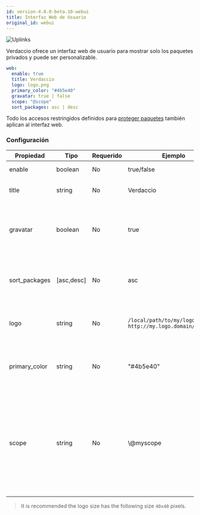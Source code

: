```yaml
---
id: version-4.0.0-beta.10-webui
title: Interfaz Web de Usuario
original_id: webui
---
```


![Uplinks](https://user-images.githubusercontent.com/558752/52916111-fa4ba980-32db-11e9-8a64-f4e06eb920b3.png)

Verdaccio ofrece un interfaz web de usuario para mostrar solo los paquetes privados y puede ser personalizable.

```yaml
web:
  enable: true
  title: Verdaccio
  logo: logo.png
  primary_color: "#4b5e40"
  gravatar: true | false
  scope: "@scope"
  sort_packages: asc | desc
```

Todo los accesos restringidos definidos para [proteger paquetes](protect-your-dependencies.md) también aplican al interfaz web.

### Configuración

| Propiedad     | Tipo       | Requerido | Ejemplo                                                       | Soporte    | Descripción                                                                                                                         |
| ------------- | ---------- | --------- | ------------------------------------------------------------- | ---------- | ----------------------------------------------------------------------------------------------------------------------------------- |
| enable        | boolean    | No        | true/false                                                    | all        | habilita la interfaz web                                                                                                            |
| title         | string     | No        | Verdaccio                                                     | all        | El título de la interfaz web                                                                                                        |
| gravatar      | boolean    | No        | true                                                          | `>v4`   | Gravatars will be generated under the hood if this property is enabled                                                              |
| sort_packages | [asc,desc] | No        | asc                                                           | `>v4`   | By default private packages are sorted by ascending                                                                                 |
| logo          | string     | No        | `/local/path/to/my/logo.png` `http://my.logo.domain/logo.png` | all        | a URI where logo is located (header logo)                                                                                           |
| primary_color | string     | No        | "#4b5e40"                                                     | `>4`    | The primary color to use throughout the UI (header, etc)                                                                            |
| scope         | string     | No        | \\@myscope                                                  | `>v3.x` | Si estas usando el registro por un scope specifico, define el @scope en el encabezado de la interfaz web (note: escapa @ con \\@) |

> It is recommended the logo size has the following size `40x40` pixels.